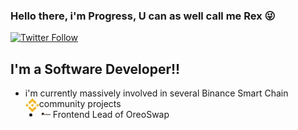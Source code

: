 ### Hello there, i'm Progress, U can as well call me Rex 😜

[![Twitter Follow](https://img.shields.io/twitter/follow/ojemehprogrex?color=1DA1F2&logo=twitter&style=for-the-badge)](https://twitter.com/intent/follow?original_referer=https%3A%2F%2Fgithub.com%2Fojemehprogrex&screen_name=ojemehprogrex)


## I'm a Software Developer!!

- i'm currently massively involved in several Binance Smart Chain community projects <img align="left" alt="Binance Smart Chain" width="22px" src="img/bsc.svg"/> <br />
- Frontend Lead of <img align="left" alt="Binance Smart Chain" width="22px" src="img/oreoswap.png"/>OreoSwap